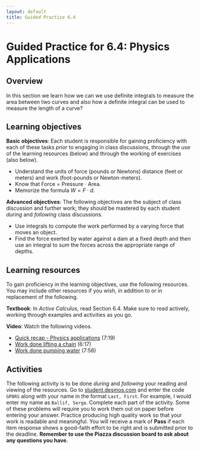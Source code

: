 ```yaml
---
layout: default
title: Guided Practice 6.4
---
```


# Guided Practice for 6.4: Physics Applications

## Overview

In this section we learn how we can we use definite integrals to measure the area between two curves and also how a definite integral can be used to measure the length of a curve?

## Learning objectives

__Basic objectives__: Each student is responsible for gaining proficiency with each of these tasks _prior_ to engaging in class discussions, through the use of the learning resources (below) and through the working of exercises (also below).

- Understand the units of force (pounds or Newtons) distance (feet or meters) and work (foot-pounds or Newton-meters).
- Know that Force = Pressure $\cdot$ Area.
- Memorize the formula $W=F\cdot d$.

__Advanced objectives__: The following objectives are the subject of class discussion and further work; they should be mastered by each student _during_ and _following_ class discussions.

- Use integrals to compute the work performed by a varying force that moves an object.
- Find the force exerted by water against a dam at a fixed depth and then use an integral to sum the forces across the appropriate range of depths.

## Learning resources

To gain proficiency in the learning objectives, use the following resources. You may include other resources if you wish, in addition to or in replacement of the following.

__Textbook__: In _Active Calculus_, read Section 6.4. Make sure to read actively, working through examples and activities as you go.

__Video__: Watch the following videos.

- [Quick recap - Physics applications](https://www.youtube.com/watch?v=ekoZ5NvG1P4&index=40&list=PL9bIjQJDwfGtewW75Nw7PnGNSkfqwAm3v) (7:19)
- [Work done lifting a chain](https://www.youtube.com/watch?v=NR_gXyXCJus&index=41&list=PL9bIjQJDwfGtewW75Nw7PnGNSkfqwAm3v) (6:17)
- [Work done pumping water](https://www.youtube.com/watch?v=dNwIINRmch4&index=42&list=PL9bIjQJDwfGtewW75Nw7PnGNSkfqwAm3v) (7:56)


## Activities

The following activity is to be done _during_ and _following_ your reading and viewing of the resources. Go to [student.desmos.com](https://student.desmos.com/?prepopulateCode=VZ9PHZ) and enter the code `GP8RS` along with your name in the format `Last, First`. For example, I would enter my name as `Ballif, Serge`. Complete each part of the activity. Some of these problems will require you to work them out on paper before entering your answer. Practice producing high quality work so that your work is readable and meaningful. You will receive a mark of __Pass__ if each item response shows a good-faith effort to be right and is submitted prior to the deadline. __Remember to use the Piazza discussion board to ask about any questions you have.__
